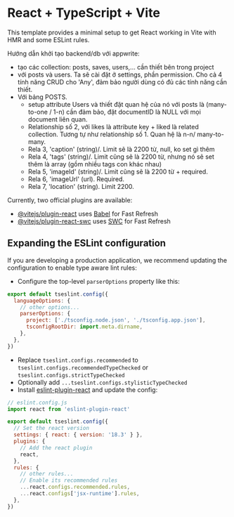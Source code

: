 # React + TypeScript + Vite

This template provides a minimal setup to get React working in Vite with HMR and some ESLint rules.


Hướng dẫn khởi tạo backend/db với appwrite: 
- tạo các collection: posts, saves, users,... cần thiết bên trong project
- với posts và users. Ta sẽ cài đặt ở settings, phần permission. Cho cả 4 tính năng CRUD cho 'Any', đảm bảo người dùng có đủ các tính năng cần thiết.
- Với bảng POSTS. 
    + setup attribute Users và thiết đặt quan hệ của nó với posts là (many-to-one / 1-n) cần đảm bảo, đặt documentID là NULL với mọi document liên quan.
    + Relationship số 2, với likes là attribute key + liked là related collection. Tương tự như relationship số 1. Quan hệ là n-n/ many-to-many.
    + Rela 3, 'caption' (string)/. Limit sẽ là 2200 từ, null, ko set gì thêm
    + Rela 4, 'tags' (string)/. Limit cũng sẽ là 2200 từ, nhưng nó sẽ set thêm là array (gồm nhiều tags con khác nhau)
    + Rela 5, 'imageId' (string)/. Limit cũng sẽ là 2200 từ + required.
    + Rela 6, 'imageUrl' (url). Required.
    + Rela 7, 'location' (string). Limit 2200.


Currently, two official plugins are available:

- [@vitejs/plugin-react](https://github.com/vitejs/vite-plugin-react/blob/main/packages/plugin-react/README.md) uses [Babel](https://babeljs.io/) for Fast Refresh
- [@vitejs/plugin-react-swc](https://github.com/vitejs/vite-plugin-react-swc) uses [SWC](https://swc.rs/) for Fast Refresh

## Expanding the ESLint configuration

If you are developing a production application, we recommend updating the configuration to enable type aware lint rules:

- Configure the top-level `parserOptions` property like this:

```js
export default tseslint.config({
  languageOptions: {
    // other options...
    parserOptions: {
      project: ['./tsconfig.node.json', './tsconfig.app.json'],
      tsconfigRootDir: import.meta.dirname,
    },
  },
})
```

- Replace `tseslint.configs.recommended` to `tseslint.configs.recommendedTypeChecked` or `tseslint.configs.strictTypeChecked`
- Optionally add `...tseslint.configs.stylisticTypeChecked`
- Install [eslint-plugin-react](https://github.com/jsx-eslint/eslint-plugin-react) and update the config:

```js
// eslint.config.js
import react from 'eslint-plugin-react'

export default tseslint.config({
  // Set the react version
  settings: { react: { version: '18.3' } },
  plugins: {
    // Add the react plugin
    react,
  },
  rules: {
    // other rules...
    // Enable its recommended rules
    ...react.configs.recommended.rules,
    ...react.configs['jsx-runtime'].rules,
  },
})
```
